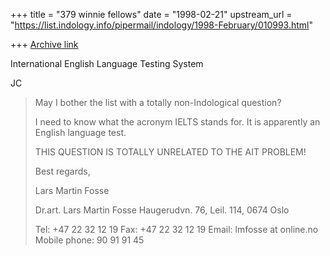 +++
title = "379 winnie fellows"
date = "1998-02-21"
upstream_url = "https://list.indology.info/pipermail/indology/1998-February/010993.html"

+++
[Archive link](https://list.indology.info/pipermail/indology/1998-February/010993.html)

International English Language Testing System

JC



>May I bother the list with a totally non-Indological question?
>
>I need to know what the acronym IELTS stands for. It is apparently an
>English language test.
>
>THIS QUESTION IS TOTALLY UNRELATED TO THE AIT PROBLEM!
>
>Best regards,
>
>Lars Martin Fosse
>
>
>Dr.art. Lars Martin Fosse
>Haugerudvn. 76, Leil. 114,
>0674 Oslo
>
>Tel: +47 22 32 12 19
>Fax: +47 22 32 12 19
>Email: lmfosse at online.no
>Mobile phone: 90 91 91 45
>




